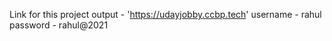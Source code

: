 Link for this project output - 'https://udayjobby.ccbp.tech'
username - rahul
password - rahul@2021
